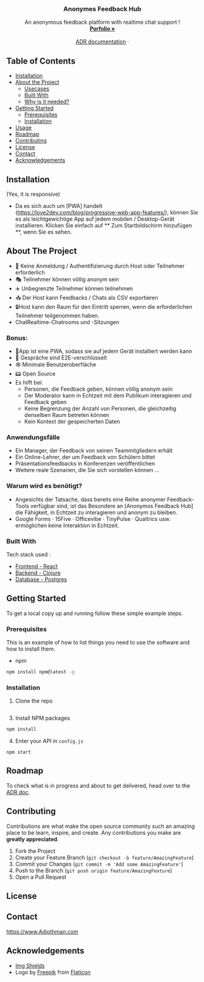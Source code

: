 <!-- PROJECT LOGO -->
<br />
<p align="center">
  </a>

  <h3 align="center">Anonymes Feedback Hub</h3>

  <p align="center">
    An anonymous feedback platform with realtime chat support !
    <br />
    <a href="https://Adiothman.com"><strong>Porfolio »</strong></a>
    <br />
    <br />
    <a href="https://1drv.ms/w/s!Aollgz5UAL6hg41zcUdgJch2VCnqFQ?e=pVg065">ADR documentation</a>
    ·
   
  </p>
</p>



<!-- TABLE OF CONTENTS -->
## Table of Contents

* [Installation](#installation)
* [About the Project](#about-the-project)
  * [Usecases](#use-cases)
  * [Built With](#built-with)
  * [Why is it needed?](#why-is-it-needed) 
* [Getting Started](#getting-started)
  * [Prerequisites](#prerequisites)
  * [Installation](#installation)
* [Usage](#usage)
* [Roadmap](#roadmap)
* [Contributing](#contributing)
* [License](#license)
* [Contact](#contact)
* [Acknowledgements](#acknowledgements)

## Installation
(Yes, it is responsive)
* Da es sich auch um [PWA] handelt (https://love2dev.com/blog/progressive-web-app-features/), können Sie es als leichtgewichtige App auf jedem mobilen / Desktop-Gerät installieren. Klicken Sie einfach auf ** Zum Startbildschirm hinzufügen **, wenn Sie es sehen.

<!-- ABOUT THE PROJECT -->
## About The Project
* 🙅 Keine Anmeldung / Authentifizierung durch Host oder Teilnehmer erforderlich
* 🎭 Teilnehmer können völlig anonym sein
* ✈️ Unbegrenzte Teilnehmer können teilnehmen
* 📥 Der Host kann Feedbacks / Chats als CSV exportieren
* 🔒Host kann den Raum für den Eintritt sperren, wenn die erforderlichen Teilnehmer teilgenommen haben.
* ChatRealtime-Chatrooms und -Sitzungen

### Bonus:
* 📱App ist eine PWA, sodass sie auf jedem Gerät installiert werden kann
* 🔐 Gespräche sind E2E-verschlüsselt
* 🕸️ Minimale Benutzeroberfläche
* 📟 Open Source
* Es hilft bei:
    - Personen, die Feedback geben, können völlig anonym sein
    - Der Moderator kann in Echtzeit mit dem Publikum interagieren und Feedback geben
    - Keine Begrenzung der Anzahl von Personen, die gleichzeitig denselben Raum betreten können
    - Kein Kontext der gespeicherten Daten


### Anwendungsfälle
* Ein Manager, der Feedback von seinen Teammitgliedern erhält
* Ein Online-Lehrer, der um Feedback von Schülern bittet
* Präsentationsfeedbacks in Konferenzen veröffentlichen
* Weitere reale Szenarien, die Sie sich vorstellen können ...

### Warum wird es benötigt?
* Angesichts der Tatsache, dass bereits eine Reihe anonymer Feedback-Tools verfügbar sind, ist das Besondere an [Anonymos Feedback Hub] die Fähigkeit, in Echtzeit zu interagieren und anonym zu bleiben.
* Google Forms · 15Five · Officevibe · TinyPulse · Qualtrics usw. ermöglichen keine Interaktion in Echtzeit.

### Built With
Tech stack used : 
* [Frontend - React](https://reactjs.org/)
* [Backend - Clojure](https://clojure.org/)
* [Database - Postgres](https://www.postgresql.org/)

<!-- GETTING STARTED -->
## Getting Started

To get a local copy up and running follow these simple example steps.

### Prerequisites

This is an example of how to list things you need to use the software and how to install them.
* npm
```sh
npm install npm@latest -g
```

### Installation

1. Clone the repo
```sh
```
3. Install NPM packages
```sh
npm install
```
4. Enter your API in `config.js`
```JS
npm start
```

<!-- ROADMAP -->
## Roadmap
To check what is in progress and about to get delivered, head over to the [ADR doc](https://docs.google.com/document/d/1Yhp8g4n9ISx1rKzYzL-qt9fs8BNQRiLf0agn9uY8sFk/edit#heading=h.a4u119gnl3b7).


<!-- CONTRIBUTING -->
## Contributing

Contributions are what make the open source community such an amazing place to be learn, inspire, and create. Any contributions you make are **greatly appreciated**.

1. Fork the Project
2. Create your Feature Branch (`git checkout -b feature/AmazingFeature`)
3. Commit your Changes (`git commit -m 'Add some AmazingFeature'`)
4. Push to the Branch (`git push origin feature/AmazingFeature`)
5. Open a Pull Request


<!-- LICENSE -->
## License



<!-- CONTACT -->
## Contact
https://www.Adiothman.com

<!-- ACKNOWLEDGEMENTS -->
## Acknowledgements
* [Img Shields](https://shields.io)
* Logo by <a href="http://www.freepik.com/" title="Freepik">Freepik</a> from <a href="https://www.flaticon.com/" title="Flaticon"> Flaticon</a>

<!-- MARKDOWN LINKS & IMAGES -->
